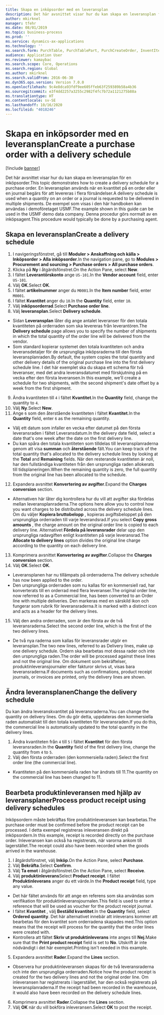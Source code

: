 ```yaml
---
title: Skapa en inköpsorder med en leveransplan
description: Det här avsnittet visar hur du kan skapa en leveransplan för en inköpsorder.
author: mkirknel
manager: tfehr
ms.date: 08/01/2019
ms.topic: business-process
ms.prod: ''
ms.service: dynamics-ax-applications
ms.technology: ''
ms.search.form: PurchTable, PurchTablePart, PurchCreateOrder, InventItemIdLookupPurchase, PurchDeliverySchedule, PurchEditLines
audience: Application User
ms.reviewer: kamaybac
ms.search.scope: Core, Operations
ms.search.region: Global
ms.author: mkirknel
ms.search.validFrom: 2016-06-30
ms.dyn365.ops.version: Version 7.0.0
ms.openlocfilehash: 9c4e8dca93fdf9ee605ffeb63f259389b58a4b36
ms.sourcegitcommit: e3f4dd2257a3255c2982f4fc7b72a1121275b88a
ms.translationtype: HT
ms.contentlocale: sv-SE
ms.lasthandoff: 10/16/2020
ms.locfileid: "4018246"
---
```

# <a name="create-a-purchase-order-with-a-delivery-schedule"></a><span data-ttu-id="c4ee2-103">Skapa en inköpsorder med en leveransplan</span><span class="sxs-lookup"><span data-stu-id="c4ee2-103">Create a purchase order with a delivery schedule</span></span>

[!include [banner](../../includes/banner.md)]

<span data-ttu-id="c4ee2-104">Det här avsnittet visar hur du kan skapa en leveransplan för en inköpsorder.</span><span class="sxs-lookup"><span data-stu-id="c4ee2-104">This topic demonstrates how to create a delivery schedule for a purchase order.</span></span> <span data-ttu-id="c4ee2-105">En leveransplan används när en kvantitet på en order eller en journal begärs för att levereras i flera försändelser.</span><span class="sxs-lookup"><span data-stu-id="c4ee2-105">A delivery schedule is used when a quantity on an order or a journal is requested to be delivered in multiple shipments.</span></span> <span data-ttu-id="c4ee2-106">De exempel som visas i den här handboken kan användas i demoföretaget USMF.</span><span class="sxs-lookup"><span data-stu-id="c4ee2-106">The example shown in this guide can be used in the USMF demo data company.</span></span> <span data-ttu-id="c4ee2-107">Denna procedur görs normalt av en inköpsagent.</span><span class="sxs-lookup"><span data-stu-id="c4ee2-107">This procedure would typically be done by a purchasing agent.</span></span>

## <a name="create-a-delivery-schedule"></a><span data-ttu-id="c4ee2-108">Skapa en leveransplan</span><span class="sxs-lookup"><span data-stu-id="c4ee2-108">Create a delivery schedule</span></span>
1. <span data-ttu-id="c4ee2-109">I navigeringsfönstret, gå till **Moduler > Anskaffning och källa > Inköpsorder > Alla inköpsorder**.</span><span class="sxs-lookup"><span data-stu-id="c4ee2-109">In the navigation pane, go to **Modules > Procurement and sourcing > Purchase orders > All purchase orders**.</span></span>
2. <span data-ttu-id="c4ee2-110">Klicka på **Ny** i åtgärdsfönstret.</span><span class="sxs-lookup"><span data-stu-id="c4ee2-110">On the Action Pane, select **New**.</span></span>
3. <span data-ttu-id="c4ee2-111">I fältet **Leverantörskonto** ange `US-101`.</span><span class="sxs-lookup"><span data-stu-id="c4ee2-111">In the **Vendor account** field, enter `US-101`.</span></span>
4. <span data-ttu-id="c4ee2-112">Välj **OK**.</span><span class="sxs-lookup"><span data-stu-id="c4ee2-112">Select **OK**.</span></span>
5. <span data-ttu-id="c4ee2-113">I fältet **artikelnummer** anger du `M0001`.</span><span class="sxs-lookup"><span data-stu-id="c4ee2-113">In the **Item number** field, enter `M0001`.</span></span>
6. <span data-ttu-id="c4ee2-114">I fältet **Kvantitet** anger du `10`.</span><span class="sxs-lookup"><span data-stu-id="c4ee2-114">In the **Quantity** field, enter `10`.</span></span>
7. <span data-ttu-id="c4ee2-115">Välj **inköpsorderrad**.</span><span class="sxs-lookup"><span data-stu-id="c4ee2-115">Select **Purchase order line**.</span></span>
8. <span data-ttu-id="c4ee2-116">Välj **leveransplan**.</span><span class="sxs-lookup"><span data-stu-id="c4ee2-116">Select **Delivery schedule**.</span></span>
- <span data-ttu-id="c4ee2-117">Sidan **Leveransplan** låter dig ange antalet leveranser för den totala kvantiteten på orderraden som ska levereras från leverantören.</span><span class="sxs-lookup"><span data-stu-id="c4ee2-117">The **Delivery schedule** page allows you to specify the number of shipments in which the total quantity of the order line will be delivered from the vendor.</span></span>  
- <span data-ttu-id="c4ee2-118">Som standard kopierar systemet den totala kvantiteten och andra leveransdetaljer för de ursprungliga inköpsraderna till den första leveransplanraden.</span><span class="sxs-lookup"><span data-stu-id="c4ee2-118">By default, the system copies the total quantity and other delivery details of the original purchase line into the first delivery schedule line.</span></span> <span data-ttu-id="c4ee2-119">I det här exemplet ska du skapa ett schema för två leveranser, med det andra leveransdatumet med förskjutning på en vecka efter den första leveransen.</span><span class="sxs-lookup"><span data-stu-id="c4ee2-119">In this example, we'll create a schedule for two shipments, with the second shipment's date offset by a week from the first shipment.</span></span>  
9. <span data-ttu-id="c4ee2-120">Ändra kvantiteten till `4` i fältet **Kvantitet**.</span><span class="sxs-lookup"><span data-stu-id="c4ee2-120">In the **Quantity** field, change the quantity to `4`.</span></span>
10. <span data-ttu-id="c4ee2-121">Välj **Ny**.</span><span class="sxs-lookup"><span data-stu-id="c4ee2-121">Select **New**.</span></span>
11. <span data-ttu-id="c4ee2-122">Ange `6` som den återstående kvantiteten i fältet **Kvantitet**.</span><span class="sxs-lookup"><span data-stu-id="c4ee2-122">In the **Quantity** field, enter `6` as the remaining quantity.</span></span>
- <span data-ttu-id="c4ee2-123">Välj ett datum som infaller en vecka efter datumet på den första leveransraden i fältet Leveransdatum.</span><span class="sxs-lookup"><span data-stu-id="c4ee2-123">In the delivery date field, select a date that's one week after the date on the first delivery line.</span></span>  
- <span data-ttu-id="c4ee2-124">Du kan spåra den totala kvantiteten som tilldelas till leveransplanraderna genom att visa **summan** och **återstående** fält.</span><span class="sxs-lookup"><span data-stu-id="c4ee2-124">You can keep track of the total quantity that's allocated to the delivery schedule lines by looking at the **Total** and **Remaining** fields.</span></span> <span data-ttu-id="c4ee2-125">När den resterande kvantiteten är noll, har den fullständiga kvantiteten från den ursprungliga raden allokerats till tidsplaneringen.</span><span class="sxs-lookup"><span data-stu-id="c4ee2-125">When the remaining quantity is zero, the full quantity from the original line has been allocated to the schedule.</span></span>  
12. <span data-ttu-id="c4ee2-126">Expandera avsnittet **Konvertering av avgifter**.</span><span class="sxs-lookup"><span data-stu-id="c4ee2-126">Expand the **Charges conversion** section.</span></span>
- <span data-ttu-id="c4ee2-127">Alternativen här låter dig kontrollera hur du vill att avgifter ska fördelas mellan leveransplanraderna.</span><span class="sxs-lookup"><span data-stu-id="c4ee2-127">The options here allow you to control how you want charges to be distributed across the delivery schedule lines.</span></span> <span data-ttu-id="c4ee2-128">Om du väljer **Kopiera bruttobelopp** , kopieras avgiftsbeloppet på den ursprungliga orderraden till varje leverandsrad.</span><span class="sxs-lookup"><span data-stu-id="c4ee2-128">If you select **Copy gross amounts** , the charge amount on the original order line is copied to each delivery line.</span></span> <span data-ttu-id="c4ee2-129">Alternativet **Fördela på leveransrader** delar upp den ursprungliga radavgiften enligt kvantiteten på varje leveransrad.</span><span class="sxs-lookup"><span data-stu-id="c4ee2-129">The **Allocate to delivery lines** option divides the original line charge according to the quantity on each delivery line.</span></span>  
13. <span data-ttu-id="c4ee2-130">Komprimera avsnittet **Konvertering av avgifter**.</span><span class="sxs-lookup"><span data-stu-id="c4ee2-130">Collapse the **Charges conversion** section.</span></span>
14. <span data-ttu-id="c4ee2-131">Välj **OK**.</span><span class="sxs-lookup"><span data-stu-id="c4ee2-131">Select **OK**.</span></span>
- <span data-ttu-id="c4ee2-132">Leveransplanen har nu tillämpats på orderraderna.</span><span class="sxs-lookup"><span data-stu-id="c4ee2-132">The delivery schedule has now been applied to the order.</span></span>  
- <span data-ttu-id="c4ee2-133">Den ursprungliga orderraden som nu kallas för en kommersiell rad, har konverterats till en orderrad med flera leveranser.</span><span class="sxs-lookup"><span data-stu-id="c4ee2-133">The original order line, now referred to as a Commercial line, has been converted to an Order line with multiple deliveries.</span></span> <span data-ttu-id="c4ee2-134">Den markeras med en särskild ikon och fungerar som rubrik för leveransraderna.</span><span class="sxs-lookup"><span data-stu-id="c4ee2-134">It is marked with a distinct icon and acts as a header for the delivery lines.</span></span>  
15. <span data-ttu-id="c4ee2-135">Välj den andra orderraden, som är den första av de två leveransraderna.</span><span class="sxs-lookup"><span data-stu-id="c4ee2-135">Select the second order line, which is the first of the two delivery lines.</span></span>
- <span data-ttu-id="c4ee2-136">De två nya raderna som kallas för leveransrader utgör en leveransplan.</span><span class="sxs-lookup"><span data-stu-id="c4ee2-136">The two new lines, referred to as Delivery lines, make up one delivery schedule.</span></span> <span data-ttu-id="c4ee2-137">Ordern ska bearbetas mot dessa rader och inte den ursprungliga raden.</span><span class="sxs-lookup"><span data-stu-id="c4ee2-137">The order will be processed against these lines and not the original line.</span></span> <span data-ttu-id="c4ee2-138">Om dokument som bekräftelser, produktinleveransjournaler eller fakturor skrivs ut, visas bara leveransraderna.</span><span class="sxs-lookup"><span data-stu-id="c4ee2-138">If documents such as confirmations, product receipt journals, or invoices are printed, only the delivery lines are shown.</span></span>  

## <a name="change-the-delivery-schedule"></a><span data-ttu-id="c4ee2-139">Ändra leveransplanen</span><span class="sxs-lookup"><span data-stu-id="c4ee2-139">Change the delivery schedule</span></span>
<span data-ttu-id="c4ee2-140">Du kan ändra leveranskvantitet på leveransraderna.</span><span class="sxs-lookup"><span data-stu-id="c4ee2-140">You can change the quantity on delivery lines.</span></span> <span data-ttu-id="c4ee2-141">Om du gör detta, uppdateras den kommersiella raden automatiskt till den totala kvantiteten för leveransraden.</span><span class="sxs-lookup"><span data-stu-id="c4ee2-141">If you do this, the commercial line is automatically updated to the total quantity in the delivery lines.</span></span>  
1. <span data-ttu-id="c4ee2-142">Ändra kvantiteten från `4` till `5` i fältet **Kvantitet** för den första leveransraden.</span><span class="sxs-lookup"><span data-stu-id="c4ee2-142">In the **Quantity** field of the first delivery line, change the quantity from `4` to `5`.</span></span>
2. <span data-ttu-id="c4ee2-143">Välj den första orderraden (den kommersiella raden).</span><span class="sxs-lookup"><span data-stu-id="c4ee2-143">Select the first order line (the commercial line).</span></span>  
- <span data-ttu-id="c4ee2-144">Kvantiteten på den kommersiella raden har ändrats till 11.</span><span class="sxs-lookup"><span data-stu-id="c4ee2-144">The quantity on the commercial line has been changed to 11.</span></span>  

## <a name="process-product-receipt-using-delivery-schedules"></a><span data-ttu-id="c4ee2-145">Bearbeta produktinleveransen med hjälp av leveransplaner</span><span class="sxs-lookup"><span data-stu-id="c4ee2-145">Process product receipt using delivery schedules</span></span>
<span data-ttu-id="c4ee2-146">Inköpsordern måste bekräftas före produktinleveransen kan bearbetas.</span><span class="sxs-lookup"><span data-stu-id="c4ee2-146">The purchase order must be confirmed before the product receipt can be processed.</span></span> <span data-ttu-id="c4ee2-147">I detta exempel registreras inleveransen direkt på inköpsordern.</span><span class="sxs-lookup"><span data-stu-id="c4ee2-147">In this example, receipt is recorded directly on the purchase order.</span></span> <span data-ttu-id="c4ee2-148">Inleveransen kan också ha registrerats, när varorna ankom till lagerstället.</span><span class="sxs-lookup"><span data-stu-id="c4ee2-148">The receipt could also have been recorded when the goods arrived in the warehouse.</span></span>  
1. <span data-ttu-id="c4ee2-149">I åtgärdsfönstret, välj **Inköp**.</span><span class="sxs-lookup"><span data-stu-id="c4ee2-149">On the Action Pane, select **Purchase**.</span></span>
2. <span data-ttu-id="c4ee2-150">Välj **Bekräfta**.</span><span class="sxs-lookup"><span data-stu-id="c4ee2-150">Select **Confirm**.</span></span>
3. <span data-ttu-id="c4ee2-151">Välj **Ta emot** i åtgärdsfönstret.</span><span class="sxs-lookup"><span data-stu-id="c4ee2-151">On the Action Pane, select **Receive**.</span></span>
4. <span data-ttu-id="c4ee2-152">Välj **produktinleverans**</span><span class="sxs-lookup"><span data-stu-id="c4ee2-152">Select **Product receipt**.</span></span> <span data-ttu-id="c4ee2-153">I fältet **Produktinleverans** anger du ett värde.</span><span class="sxs-lookup"><span data-stu-id="c4ee2-153">In the **Product receipt** field, type any value.</span></span>
- <span data-ttu-id="c4ee2-154">Det här fältet används för att ange en referens som ska användas som verifikation för produktinleveransjournalen.</span><span class="sxs-lookup"><span data-stu-id="c4ee2-154">This field is used to enter a reference that will be used as voucher for the product receipt journal.</span></span>  
- <span data-ttu-id="c4ee2-155">I fältet **Kvantitet** , välj **Beställd kvantitet**.</span><span class="sxs-lookup"><span data-stu-id="c4ee2-155">In the **Quantity** field, select **Ordered quantity**.</span></span> <span data-ttu-id="c4ee2-156">Det här alternativet innebär att inleverans kommer att bearbetas för den kvantitet som orderradena skapades med.</span><span class="sxs-lookup"><span data-stu-id="c4ee2-156">This option means that the receipt will process for the quantity that the order lines were created with.</span></span>  
- <span data-ttu-id="c4ee2-157">Kontrollera att fältet **Skriv ut produktinleverans** inte anges till **Nej**.</span><span class="sxs-lookup"><span data-stu-id="c4ee2-157">Make sure that the **Print product receipt** field is set to **No**.</span></span> <span data-ttu-id="c4ee2-158">Utskrift är inte nödvändigt i det här exemplet.</span><span class="sxs-lookup"><span data-stu-id="c4ee2-158">Printing isn't needed in this example.</span></span>  
5. <span data-ttu-id="c4ee2-159">Expandera avsnittet **Rader**.</span><span class="sxs-lookup"><span data-stu-id="c4ee2-159">Expand the **Lines** section.</span></span>
- <span data-ttu-id="c4ee2-160">Observera hur produktinleveransen skapas för de två leveransraderna och inte den ursprungliga orderraden.</span><span class="sxs-lookup"><span data-stu-id="c4ee2-160">Notice how the product receipt is created for the two delivery lines and not the original order line.</span></span> <span data-ttu-id="c4ee2-161">Om inleveransen har registrerats i lagerstället, har den också registrerats på leveransplanraderna.</span><span class="sxs-lookup"><span data-stu-id="c4ee2-161">If the receipt had been recorded in the warehouse, it would also have been recorded on the delivery schedule lines.</span></span>  
6. <span data-ttu-id="c4ee2-162">Komprimera avsnittet **Rader**.</span><span class="sxs-lookup"><span data-stu-id="c4ee2-162">Collapse the **Lines** section.</span></span>
7. <span data-ttu-id="c4ee2-163">Välj **OK** när du vill bokföra inleveransen.</span><span class="sxs-lookup"><span data-stu-id="c4ee2-163">Select **OK** to post the receipt.</span></span>

